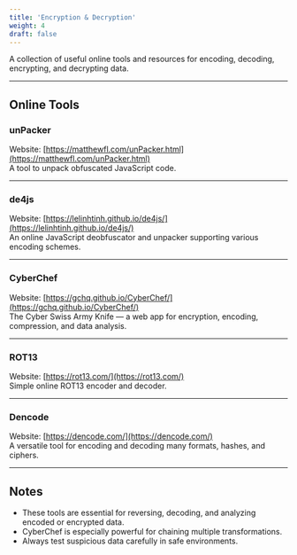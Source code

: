 ```yaml
---
title: 'Encryption & Decryption'
weight: 4
draft: false
---
```


A collection of useful online tools and resources for encoding, decoding, encrypting, and decrypting data.

---

## Online Tools

### unPacker  
Website: [https://matthewfl.com/unPacker.html](https://matthewfl.com/unPacker.html)  
A tool to unpack obfuscated JavaScript code.

---

### de4js  
Website: [https://lelinhtinh.github.io/de4js/](https://lelinhtinh.github.io/de4js/)  
An online JavaScript deobfuscator and unpacker supporting various encoding schemes.

---

### CyberChef  
Website: [https://gchq.github.io/CyberChef/](https://gchq.github.io/CyberChef/)  
The Cyber Swiss Army Knife — a web app for encryption, encoding, compression, and data analysis.

---

### ROT13  
Website: [https://rot13.com/](https://rot13.com/)  
Simple online ROT13 encoder and decoder.

---

### Dencode  
Website: [https://dencode.com/](https://dencode.com/)  
A versatile tool for encoding and decoding many formats, hashes, and ciphers.

---

## Notes  
- These tools are essential for reversing, decoding, and analyzing encoded or encrypted data.  
- CyberChef is especially powerful for chaining multiple transformations.  
- Always test suspicious data carefully in safe environments.

